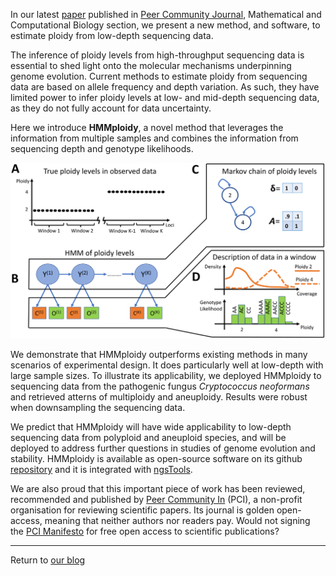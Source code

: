 
In our latest [paper](https://peercommunityjournal.org/articles/10.24072/pcjournal.178/) published in [Peer Community Journal](https://peercommunityjournal.org/), Mathematical and Computational Biology section, we present a new method, and software, to estimate ploidy from low-depth sequencing data.

The inference of ploidy levels from high-throughput sequencing data is essential to shed light onto the molecular mechanisms underpinning genome evolution. 
Current methods to estimate ploidy from sequencing data are based on allele frequency and depth variation. 
As such, they have limited power to infer ploidy levels at low- and mid-depth sequencing data, as they do not fully account for data uncertainty. 

Here we introduce __HMMploidy__, a novel method that leverages the information from multiple samples and combines the information from sequencing depth and genotype likelihoods. 

![](/assets/HMMploidy.jpg)

We demonstrate that HMMploidy outperforms existing methods in many scenarios of experimental design.
It does particularly well at low-depth with large sample sizes. 
To illustrate its applicability, we deployed HMMploidy to sequencing data from the pathogenic fungus _Cryptococcus neoformans_ and retrieved atterns of multiploidy and aneuploidy.
Results were robust when downsampling the sequencing data. 

We predict that HMMploidy will have wide applicability to low-depth sequencing data from polyploid and aneuploid species, and will be deployed to address further questions in studies of genome evolution and stability.
HMMploidy is available as open-source software on its github [repository](https://github.com/SamueleSoraggi/HMMploidy) and it is integrated with [ngsTools](https://github.com/mfumagalli/ngsTools).

We are also proud that this important piece of work has been reviewed, recommended and published by [Peer Community In](https://peercommunityin.org/) (PCI), a non-profit organisation for reviewing scientific papers.
Its journal is golden open-access, meaning that neither authors nor readers pay.
Would not signing the [PCI Manifesto](https://peercommunityin.org/pci-manifesto/) for free open access to scientific publications? 


------------------------------------------

Return to [our blog](https://mfumagalli.github.io/blog)















